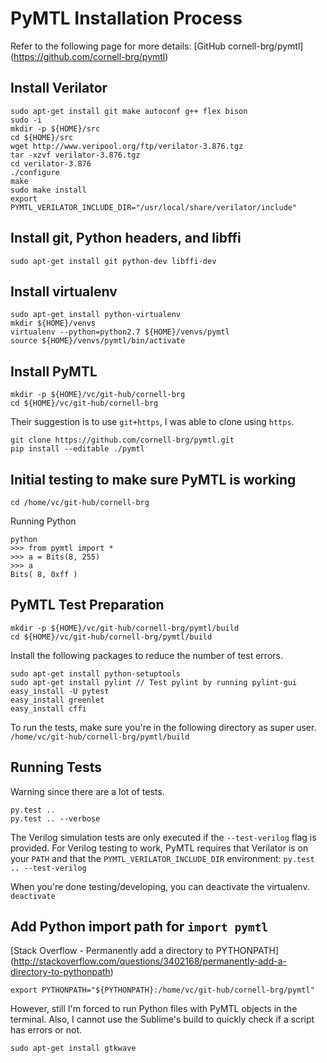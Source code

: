 # PyMTL Installation Process

Refer to the following page for more details:
[GitHub cornell-brg/pymtl]
(https://github.com/cornell-brg/pymtl)

## Install Verilator

```
sudo apt-get install git make autoconf g++ flex bison
sudo -i
mkdir -p ${HOME}/src
cd ${HOME}/src
wget http://www.veripool.org/ftp/verilator-3.876.tgz
tar -xzvf verilator-3.876.tgz
cd verilator-3.876
./configure
make
sudo make install
export PYMTL_VERILATOR_INCLUDE_DIR="/usr/local/share/verilator/include"
```

## Install git, Python headers, and libffi

```sudo apt-get install git python-dev libffi-dev```

## Install virtualenv

```
sudo apt-get install python-virtualenv
mkdir ${HOME}/venvs
virtualenv --python=python2.7 ${HOME}/venvs/pymtl
source ${HOME}/venvs/pymtl/bin/activate
```

## Install PyMTL

```
mkdir -p ${HOME}/vc/git-hub/cornell-brg
cd ${HOME}/vc/git-hub/cornell-brg
```

Their suggestion is to use `git+https`, I was able to clone using `https`.

```
git clone https://github.com/cornell-brg/pymtl.git
pip install --editable ./pymtl
```


## Initial testing to make sure PyMTL is working

`cd /home/vc/git-hub/cornell-brg`

Running Python

```
python
>>> from pymtl import *
>>> a = Bits(8, 255)
>>> a
Bits( 8, 0xff )
```

## PyMTL Test Preparation

```
mkdir -p ${HOME}/vc/git-hub/cornell-brg/pymtl/build
cd ${HOME}/vc/git-hub/cornell-brg/pymtl/build
```

Install the following packages to reduce the number of test errors.

```
sudo apt-get install python-setuptools
sudo apt-get install pylint // Test pylint by running pylint-gui
easy_install -U pytest
easy_install greenlet
easy_install cffi
```

To run the tests, make sure you're in the following directory as super user.
`/home/vc/git-hub/cornell-brg/pymtl/build`

## Running Tests
Warning since there are a lot of tests.

```
py.test ..
py.test .. --verbose
```

The Verilog simulation tests are only executed if the `--test-verilog` flag is 
provided. For Verilog testing to work, PyMTL requires that Verilator is on your 
`PATH` and that the `PYMTL_VERILATOR_INCLUDE_DIR` environment:
`py.test .. --test-verilog`

When you're done testing/developing, you can deactivate the virtualenv.
`deactivate`

## Add Python import path for `import pymtl`

[Stack Overflow - Permanently add a directory to PYTHONPATH]
(http://stackoverflow.com/questions/3402168/permanently-add-a-directory-to-pythonpath)

`export PYTHONPATH="${PYTHONPATH}:/home/vc/git-hub/cornell-brg/pymtl"`

However, still I'm forced to run Python files with PyMTL objects in the 
terminal. Also, I cannot use the Sublime's build to quickly check if a script
has errors or not.

`sudo apt-get install gtkwave`
